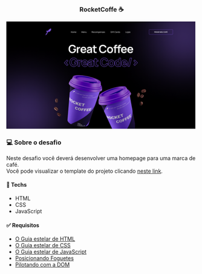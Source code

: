 <h3 align="center"> 
	RocketCoffe ☕
</h3>

<p align="center" style="width: 500px;">
  <img title="#rocketcoffe" src="./assets/preview.png">
</p>  

### 💻 Sobre o desafio

Neste desafio você deverá desenvolver uma homepage para uma marca de café. <br>
Você pode visualizar o template do projeto clicando <a href="https://www.figma.com/file/BNnJ5E2H8fK392e87OcNTL/RocketCoffee-(Copy)?node-id=0%3A1&t=J55Sfr2oWzABdA6p-0">neste link</a>.

#### 🚀 Techs

- HTML
- CSS
- JavaScript

#### ✅ Requisitos 

- [O Guia estelar de HTML](https://app.rocketseat.com.br/node/o-guia-estelar-de-html)
- [O Guia estelar de CSS](https://app.rocketseat.com.br/node/o-guia-estelar-de-css)
- [O Guia estelar de JavaScript](https://app.rocketseat.com.br/node/o-guia-estelar-de-java-script)
- [Posicionando Foguetes](https://app.rocketseat.com.br/node/posicionando-foguetes)
- [Pilotando com a DOM](https://app.rocketseat.com.br/node/pilotando-com-a-dom)